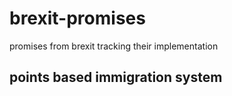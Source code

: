 # brexit-promises
promises from brexit tracking their implementation

## points based immigration system

##
